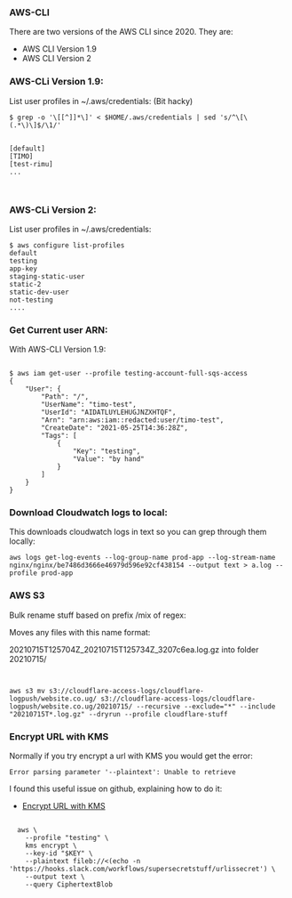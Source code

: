 ### AWS-CLI 

There are two versions of the AWS CLI since 2020.
They are:

* AWS CLI Version 1.9
* AWS CLI Version 2

### AWS-CLi Version 1.9:

List user profiles in ~/.aws/credentials: (Bit hacky)

```
$ grep -o '\[[^]]*\]' < $HOME/.aws/credentials | sed 's/^\[\(.*\)\]$/\1/'


[default]
[TIMO]
[test-rimu]
...



```


### AWS-CLi Version 2:

List user profiles in ~/.aws/credentials:

```
$ aws configure list-profiles
default
testing
app-key
staging-static-user
static-2
static-dev-user
not-testing
....

```

### Get Current user ARN:

With AWS-CLI Version 1.9:

```

$ aws iam get-user --profile testing-account-full-sqs-access
{
    "User": {
        "Path": "/",
        "UserName": "timo-test",
        "UserId": "AIDATLUYLEHUGJNZXHTQF",
        "Arn": "arn:aws:iam::redacted:user/timo-test",
        "CreateDate": "2021-05-25T14:36:28Z",
        "Tags": [
            {
                "Key": "testing",
                "Value": "by hand"
            }
        ]
    }
}

```

### Download Cloudwatch logs to local:

This downloads cloudwatch logs in text so you can grep through them locally:


```
aws logs get-log-events --log-group-name prod-app --log-stream-name nginx/nginx/be7486d3666e46979d596e92cf438154 --output text > a.log --profile prod-app
```




### AWS S3

Bulk rename stuff based on prefix /mix of regex:


Moves any files with this name format: 

20210715T125704Z_20210715T125734Z_3207c6ea.log.gz into folder 20210715/ 
```


aws s3 mv s3://cloudflare-access-logs/cloudflare-logpush/website.co.ug/ s3://cloudflare-access-logs/cloudflare-logpush/website.co.ug/20210715/ --recursive --exclude="*" --include "20210715T*.log.gz" --dryrun --profile cloudflare-stuff

```


### Encrypt URL with KMS

Normally if you try encrypt a url with KMS you would get the error:

```
Error parsing parameter '--plaintext': Unable to retrieve
```

I found this useful issue on github, explaining how to do it:

* [Encrypt URL with KMS](https://github.com/aws/aws-cli/issues/2867)


```

  aws \
    --profile "testing" \
    kms encrypt \
    --key-id "$KEY" \
    --plaintext fileb://<(echo -n 'https://hooks.slack.com/workflows/supersecretstuff/urlissecret') \
    --output text \
    --query CiphertextBlob

```